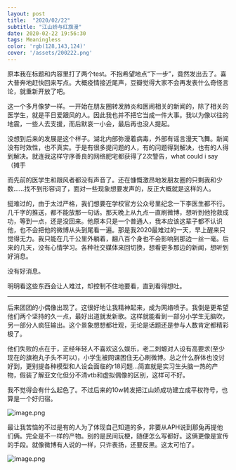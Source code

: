 ```yaml
---
layout: post
title:  "2020/02/22"
subtitle: "江山娇与红旗漫"
date: 2020-02-22 19:56:30
tags: Meaningless
color: 'rgb(128,143,124)'
cover: '/assets/200222.png'
---
```




原本我在标题和内容里打了两个test。不抱希望地点“下一步”，竟然发出去了。喜大普奔地赶快回来写点。大概疫情接近尾声，豆瓣觉得大家不会再发表什么奇怪言论，就重新开放了吧。

这一个多月像梦一样。一开始在朋友圈转发肺炎和医闹相关的新闻的，除了相关的医学生，就是平日爱跟风的人。因此我也并不把它当成一件大事。我以为像以往的地震，一些人去支援，而后默哀一小会，最后再也没人提起。

没想到后来的发展是这个样子。湖北内部弥漫着病毒，外部有谣言漫天飞舞。新闻没有时效性，也不真实。于是有很多提问题的人，有的问题得到解决，也有的人得到解决。就连我这样守序善良的网络肥宅都获得了2次警告，what could i say（摊手

而先前的医学生和跟风者都没有声音了。还在慷慨激昂地发朋友圈的只剩我和少数……找不到形容词了，面对一些现象想要发声的，反正大概就是这样的人。

挺难过的，由于太过严格，我们想要在学校官方公众号里纪念一下李医生都不行。几千字的推送，都不能放那一句话。那天晚上从九点一直刷微博，想听到他抢救成功，等到一点，还是没回来。他原本只是一个普通人，我本应该这辈子都不认识他，也不会把他的微博从头到尾看一遍。那是我2020最难过的一天，早上醒来只觉得无力。我只能在几千公里外躺着，翻八百个身也不会影响到那边一丝一毫。后来的几天，没有心情学习。各种社交媒体来回切换，想看更多那边的新闻，想听到好消息。

没有好消息。

明明看这些东西会让人难过，却控制不住地要看，直到看得想吐。

---

后来团团的小偶像出现了。这很好地让我精神起来，成为网络喷子。我倒是更希望他们两个坚持的久一点，最好出道就发新歌。这样就能看到一部分小学生无脑吹，另一部分人疯狂输出。这个景象想想都壮观，无论是话题还是参与人数肯定都精彩极了。

他们失败的点在于，正经年轻人不喜欢这么娱乐，老二刺螈对人设有高要求(至少现在的旗袍丸子头不可以)，小学生被网课困住无心刷微博。总之什么群体也没讨好到，更别提各种模型和人设会面临的r18问题…简直就是实习生头脑一热的产物，假装了解亚文化但分不清vtb和虚拟偶像的区别，这样可不好。

我不觉得会有什么起色了。不过后来的10w转发把江山娇成功建立成平权符号，也算是一个好归宿。

![image.png](https://i.loli.net/2020/12/24/GaJFCZWuxMK1kD5.png)



最让我苦恼的不过是有的人为了体现自己知道的多，非要从APH说到那兔再提他们俩。完全是不一样的产物。别的是民间玩梗，随便怎么写都好。这俩更像是宣传的手段。就像微博有人说的一样，只许表扬，还要反黑。这太可怕了。

![image.png](https://i.loli.net/2020/12/24/C2NLDE9avZVgrTs.png)

